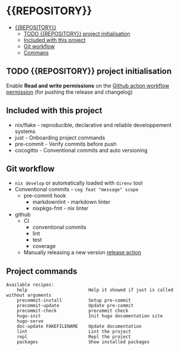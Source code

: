 # {{REPOSITORY}}

<!--toc:start-->

- [{{REPOSITORY}}](#repository)
  - [TODO {{REPOSITORY}} project initialisation](#todo-repository-project-initialisation)
  - [Included with this project](#included-with-this-project)
  - [Git workflow](#git-workflow)
  - [Commans](#commans)

<!--toc:end-->

## TODO {{REPOSITORY}} project initialisation

Enable **Read and write permissions** on the
[Github action workflow permission](https://{{REMOTE}}/{{OWNER}}/{{REPOSITORY}}/settings/actions)
(for pushing the release and changelog)

## Included with this project

- nix/flake - reproducible, declarative and reliable developpement systems
- just - Onboarding project commands
- pre-commit - Verify commits before push
- cocogitto - Conventional commits and auto versioning

## Git workflow

- `nix develop` or automatically loaded with `direnv` tool
- Conventional commits - `cog feat "message" scope`
  - pre-commit hook
    - markdownlint - markdown linter
    - nixpkgs-fmt - nix linter
- github
  - CI
    - conventional commits
    - lint
    - test
    - coverage
  - Manually releasing a new version
    [release action](https://{{REMOTE}}/{{OWNER}}/{{REPOSITORY}}/actions/workflows/Release.yml)

## Project commands

<!-- COMMANDS -->

```text
Available recipes:
    help                       Help it showed if just is called without arguments
    precommit-install          Setup pre-commit
    precommit-update           Update pre-commit
    precommit-check            precommit check
    hugo-init                  Init hugo documentation site
    hugo-serve
    doc-update FAKEFILENAME    Update documentation
    lint                       Lint the project
    repl                       Repl the project
    packages                   Show installed packages
```

<!-- /COMMANDS -->
